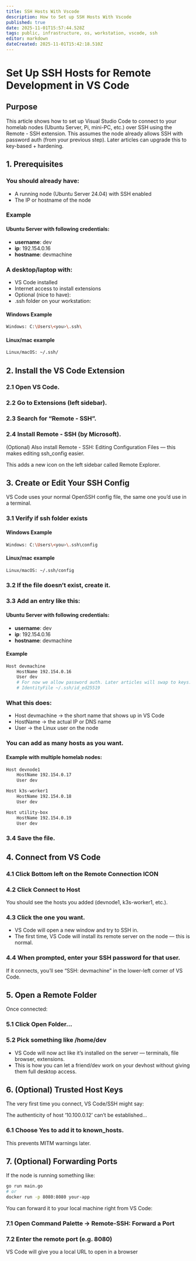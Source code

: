 ```yaml
---
title: SSH Hosts With Vscode
description: How to Set up SSH Hosts With Vscode
published: true
date: 2025-11-01T15:57:44.528Z
tags: public, infrastructure, os, workstation, vscode, ssh
editor: markdown
dateCreated: 2025-11-01T15:42:18.510Z
---
```


# Set Up SSH Hosts for Remote Development in VS Code

## Purpose

This article shows how to set up Visual Studio Code to connect to your homelab nodes (Ubuntu Server, Pi, mini-PC, etc.) over SSH using the Remote - SSH extension.
This assumes the node already allows SSH with password auth (from your previous step). Later articles can upgrade this to key-based + hardening.

## 1. Prerequisites
### You should already have:
* A running node (Ubuntu Server 24.04) with SSH enabled
* The IP or hostname of the node
### Example
#### Ubuntu Server with following credentials:
* **username**: dev
* **ip**: 192.154.0.16
* **hostname**: devmachine

### A desktop/laptop with:
* VS Code installed
* Internet access to install extensions
* Optional (nice to have):
* .ssh folder on your workstation:
#### Windows Example
```bash
Windows: C:\Users\<you>\.ssh\
```
#### Linux/mac example
```bash
Linux/macOS: ~/.ssh/
```
## 2. Install the VS Code Extension

### 2.1 Open VS Code.
### 2.2 Go to Extensions (left sidebar).
### 2.3 Search for “Remote - SSH”.
### 2.4 Install Remote - SSH (by Microsoft).
(Optional) Also install Remote - SSH: Editing Configuration Files — this makes editing ssh_config easier.

This adds a new icon on the left sidebar called Remote Explorer.

## 3. Create or Edit Your SSH Config
VS Code uses your normal OpenSSH config file, the same one you’d use in a terminal.
### 3.1 Verify if ssh folder exists
#### Windows Example
```bash
Windows: C:\Users\<you>\.ssh\config
```
#### Linux/mac example
```bash
Linux/macOS: ~/.ssh/config
```
### 3.2 If the file doesn’t exist, create it.


### 3.3 Add an entry like this:
#### Ubuntu Server with following credentials:
* **username**: dev
* **ip**: 192.154.0.16
* **hostname**: devmachine
#### Example
```bash
Host devmachine
    HostName 192.154.0.16
    User dev
    # For now we allow password auth. Later articles will swap to keys.
    # IdentityFile ~/.ssh/id_ed25519
```

### What this does:
* Host devmachine → the short name that shows up in VS Code
* HostName → the actual IP or DNS name
* User → the Linux user on the node

### You can add as many hosts as you want.

#### Example with multiple homelab nodes:
```bash
Host devnode1
    HostName 192.154.0.17
    User dev

Host k3s-worker1
    HostName 192.154.0.18
    User dev

Host utility-box
    HostName 192.154.0.19
    User dev
```

### 3.4 Save the file.

## 4. Connect from VS Code
### 4.1 Click Bottom left on the Remote Connection ICON
### 4.2 Click Connect to Host 
You should see the hosts you added (devnode1, k3s-worker1, etc.).

### 4.3 Click the one you want.
* VS Code will open a new window and try to SSH in.
* The first time, VS Code will install its remote server on the node — this is normal.

### 4.4 When prompted, enter your SSH password for that user.
If it connects, you’ll see “SSH: devmachine” in the lower-left corner of VS Code.

## 5. Open a Remote Folder
Once connected:

### 5.1 Click Open Folder…
### 5.2 Pick something like /home/dev
* VS Code will now act like it’s installed on the server — terminals, file browser, extensions.
* This is how you can let a friend/dev work on your devhost without giving them full desktop access.

## 6. (Optional) Trusted Host Keys
The very first time you connect, VS Code/SSH might say:

The authenticity of host ‘10.100.0.12’ can’t be established…

### 6.1 Choose Yes to add it to known_hosts.
This prevents MITM warnings later.

## 7. (Optional) Forwarding Ports
If the node is running something like:
```bash
go run main.go
# or
docker run -p 8080:8080 your-app
```

You can forward it to your local machine right from VS Code:

### 7.1 Open Command Palette → Remote-SSH: Forward a Port
### 7.2 Enter the remote port (e.g. 8080)
VS Code will give you a local URL to open in a browser
